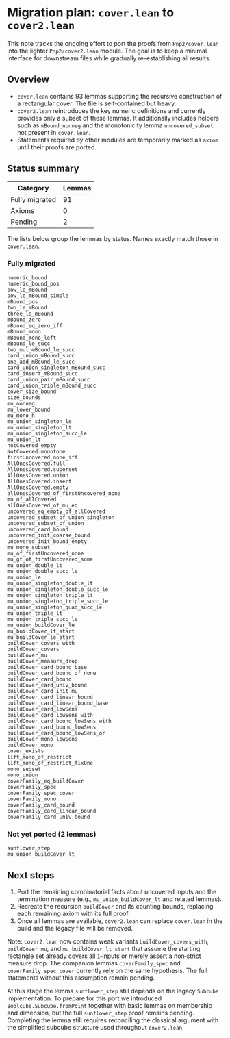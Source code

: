 # Migration plan: `cover.lean` to `cover2.lean`

This note tracks the ongoing effort to port the proofs from `Pnp2/cover.lean`
into the lighter `Pnp2/cover2.lean` module.  The goal is to keep a minimal
interface for downstream files while gradually re-establishing all results.

## Overview

* `cover.lean` contains 93 lemmas supporting the recursive construction of a
  rectangular cover.  The file is self‑contained but heavy.
* `cover2.lean` reintroduces the key numeric definitions and currently provides
  only a subset of these lemmas.  It additionally includes helpers such as
  `mBound_nonneg` and the monotonicity lemma `uncovered_subset` not present in
  `cover.lean`.
* Statements required by other modules are temporarily marked as `axiom` until
their proofs are ported.

## Status summary

| Category | Lemmas |
|---------|--------|
| Fully migrated | 91 |
| Axioms | 0 |
| Pending | 2 |

The lists below group the lemmas by status.  Names exactly match those in
`cover.lean`.

### Fully migrated

```
numeric_bound
numeric_bound_pos
pow_le_mBound
pow_le_mBound_simple
mBound_pos
two_le_mBound
three_le_mBound
mBound_zero
mBound_eq_zero_iff
mBound_mono
mBound_mono_left
mBound_le_succ
two_mul_mBound_le_succ
card_union_mBound_succ
one_add_mBound_le_succ
card_union_singleton_mBound_succ
card_insert_mBound_succ
card_union_pair_mBound_succ
card_union_triple_mBound_succ
cover_size_bound
size_bounds
mu_nonneg
mu_lower_bound
mu_mono_h
mu_union_singleton_le
mu_union_singleton_lt
mu_union_singleton_succ_le
mu_union_lt
notCovered_empty
NotCovered.monotone
firstUncovered_none_iff
AllOnesCovered.full
AllOnesCovered.superset
AllOnesCovered.union
AllOnesCovered.insert
AllOnesCovered.empty
allOnesCovered_of_firstUncovered_none
mu_of_allCovered
allOnesCovered_of_mu_eq
uncovered_eq_empty_of_allCovered
uncovered_subset_of_union_singleton
uncovered_subset_of_union
uncovered_card_bound
uncovered_init_coarse_bound
uncovered_init_bound_empty
mu_mono_subset
mu_of_firstUncovered_none
mu_gt_of_firstUncovered_some
mu_union_double_lt
mu_union_double_succ_le
mu_union_le
mu_union_singleton_double_lt
mu_union_singleton_double_succ_le
mu_union_singleton_triple_lt
mu_union_singleton_triple_succ_le
mu_union_singleton_quad_succ_le
mu_union_triple_lt
mu_union_triple_succ_le
mu_union_buildCover_le
mu_buildCover_lt_start
mu_buildCover_le_start
buildCover_covers_with
buildCover_covers
buildCover_mu
buildCover_measure_drop
buildCover_card_bound_base
buildCover_card_bound_of_none
buildCover_card_bound
buildCover_card_univ_bound
buildCover_card_init_mu
buildCover_card_linear_bound
buildCover_card_linear_bound_base
buildCover_card_lowSens
buildCover_card_lowSens_with
buildCover_card_bound_lowSens_with
buildCover_card_bound_lowSens
buildCover_card_bound_lowSens_or
buildCover_mono_lowSens
buildCover_mono
cover_exists
lift_mono_of_restrict
lift_mono_of_restrict_fixOne
mono_subset
mono_union
coverFamily_eq_buildCover
coverFamily_spec
coverFamily_spec_cover
coverFamily_mono
coverFamily_card_bound
coverFamily_card_linear_bound
coverFamily_card_univ_bound
```

### Not yet ported (2 lemmas)

```
sunflower_step
mu_union_buildCover_lt
```

## Next steps

1. Port the remaining combinatorial facts about uncovered inputs and the
   termination measure (e.g., `mu_union_buildCover_lt` and related lemmas).
2. Recreate the recursion `buildCover` and its counting bounds,
   replacing each remaining axiom with its full proof.
3. Once all lemmas are available, `cover2.lean` can replace `cover.lean` in the
   build and the legacy file will be removed.

Note: `cover2.lean` now contains weak variants `buildCover_covers_with`,
`buildCover_mu`, and `mu_buildCover_lt_start` that assume the starting rectangle
set already covers all `1`‑inputs or merely assert a non‑strict measure drop.
The companion lemmas `coverFamily_spec` and `coverFamily_spec_cover` currently
rely on the same hypothesis.  The full statements without this assumption
remain pending.

At this stage the lemma `sunflower_step` still depends on the legacy
`Subcube` implementation.  To prepare for this port we introduced
`Boolcube.Subcube.fromPoint` together with basic lemmas on membership and
dimension, but the full `sunflower_step` proof remains pending.  Completing the
lemma still requires reconciling the classical argument with the simplified
subcube structure used throughout `cover2.lean`.

